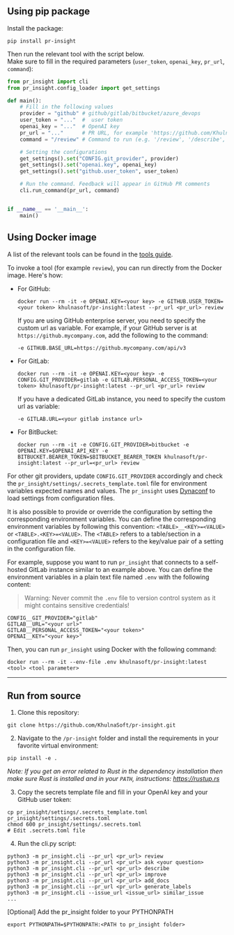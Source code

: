 ## Using pip package

Install the package:

```
pip install pr-insight
```

Then run the relevant tool with the script below.
<br>
Make sure to fill in the required parameters (`user_token`, `openai_key`, `pr_url`, `command`):

```python
from pr_insight import cli
from pr_insight.config_loader import get_settings

def main():
    # Fill in the following values
    provider = "github" # github/gitlab/bitbucket/azure_devops
    user_token = "..."  #  user token
    openai_key = "..."  # OpenAI key
    pr_url = "..."      # PR URL, for example 'https://github.com/KhulnaSoft/pr-insight/pull/809'
    command = "/review" # Command to run (e.g. '/review', '/describe', '/ask="What is the purpose of this PR?"', ...)

    # Setting the configurations
    get_settings().set("CONFIG.git_provider", provider)
    get_settings().set("openai.key", openai_key)
    get_settings().set("github.user_token", user_token)

    # Run the command. Feedback will appear in GitHub PR comments
    cli.run_command(pr_url, command)


if __name__ == '__main__':
    main()
```

## Using Docker image

A list of the relevant tools can be found in the [tools guide](../tools/ask.md).

To invoke a tool (for example `review`), you can run directly from the Docker image. Here's how:

- For GitHub:
    ```
    docker run --rm -it -e OPENAI.KEY=<your key> -e GITHUB.USER_TOKEN=<your token> khulnasoft/pr-insight:latest --pr_url <pr_url> review
    ```
    If you are using GitHub enterprise server, you need to specify the custom url as variable.
    For example, if your GitHub server is at `https://github.mycompany.com`, add the following to the command:
    ```
    -e GITHUB.BASE_URL=https://github.mycompany.com/api/v3
    ```

- For GitLab:
    ```
    docker run --rm -it -e OPENAI.KEY=<your key> -e CONFIG.GIT_PROVIDER=gitlab -e GITLAB.PERSONAL_ACCESS_TOKEN=<your token> khulnasoft/pr-insight:latest --pr_url <pr_url> review
    ```

    If you have a dedicated GitLab instance, you need to specify the custom url as variable:
    ```
    -e GITLAB.URL=<your gitlab instance url>
    ```

- For BitBucket:
    ```
    docker run --rm -it -e CONFIG.GIT_PROVIDER=bitbucket -e OPENAI.KEY=$OPENAI_API_KEY -e BITBUCKET.BEARER_TOKEN=$BITBUCKET_BEARER_TOKEN khulnasoft/pr-insight:latest --pr_url=<pr_url> review
    ```

For other git providers, update `CONFIG.GIT_PROVIDER` accordingly and check the `pr_insight/settings/.secrets_template.toml` file for environment variables expected names and values.
The `pr_insight` uses [Dynaconf](https://www.dynaconf.com/) to load settings from configuration files.

It is also possible to provide or override the configuration by setting the corresponding environment variables.
You can define the corresponding environment variables by following this convention: `<TABLE>__<KEY>=<VALUE>` or `<TABLE>.<KEY>=<VALUE>`.
The `<TABLE>` refers to a table/section in a configuration file and `<KEY>=<VALUE>` refers to the key/value pair of a setting in the configuration file.

For example, suppose you want to run `pr_insight` that connects to a self-hosted GitLab instance similar to an example above.
You can define the environment variables in a plain text file named `.env` with the following content:

> Warning: Never commit the `.env` file to version control system as it might contains sensitive credentials!

```
CONFIG__GIT_PROVIDER="gitlab"
GITLAB__URL="<your url>"
GITLAB__PERSONAL_ACCESS_TOKEN="<your token>"
OPENAI__KEY="<your key>"
```

Then, you can run `pr_insight` using Docker with the following command:

```shell
docker run --rm -it --env-file .env khulnasoft/pr-insight:latest <tool> <tool parameter>
```

---

## Run from source

1. Clone this repository:

```
git clone https://github.com/KhulnaSoft/pr-insight.git
```

2. Navigate to the `/pr-insight` folder and install the requirements in your favorite virtual environment:

```
pip install -e .
```

*Note: If you get an error related to Rust in the dependency installation then make sure Rust is installed and in your `PATH`, instructions: https://rustup.rs*

3. Copy the secrets template file and fill in your OpenAI key and your GitHub user token:

```
cp pr_insight/settings/.secrets_template.toml pr_insight/settings/.secrets.toml
chmod 600 pr_insight/settings/.secrets.toml
# Edit .secrets.toml file
```

4. Run the cli.py script:

```
python3 -m pr_insight.cli --pr_url <pr_url> review
python3 -m pr_insight.cli --pr_url <pr_url> ask <your question>
python3 -m pr_insight.cli --pr_url <pr_url> describe
python3 -m pr_insight.cli --pr_url <pr_url> improve
python3 -m pr_insight.cli --pr_url <pr_url> add_docs
python3 -m pr_insight.cli --pr_url <pr_url> generate_labels
python3 -m pr_insight.cli --issue_url <issue_url> similar_issue
...
```

[Optional] Add the pr_insight folder to your PYTHONPATH
```
export PYTHONPATH=$PYTHONPATH:<PATH to pr_insight folder>
```
